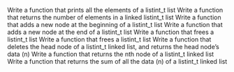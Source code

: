 Write a function that prints all the elements of a listint_t list
Write a function that returns the number of elements in a linked listint_t list
Write a function that adds a new node at the beginning of a listint_t list
Write a function that adds a new node at the end of a listint_t list
Write a function that frees a listint_t list
Write a function that frees a listint_t list
Write a function that deletes the head node of a listint_t linked list, and returns the head node’s data (n)
Write a function that returns the nth node of a listint_t linked list
Write a function that returns the sum of all the data (n) of a listint_t linked list
